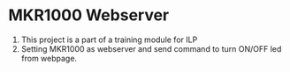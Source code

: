 # MKR1000 Webserver
1. This project is a part of a training module for ILP
2. Setting MKR1000 as webserver and send command to turn ON/OFF led from webpage.